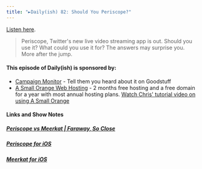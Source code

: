 ```yaml
---
title: "►Daily(ish) 82: Should You Periscope?"
---
```

<p><a href="https://goodstuff.fm/dailyish/82">Listen here</a>.</p>
<blockquote><p>
  Periscope, Twitter&#39;s new live video streaming app is out. Should you use it? What could you use it for? The answers may surprise you. More after the jump.
</p></blockquote>
<h4>This episode of Daily(ish) is sponsored by:</h4>
<ul>
<li><a href="https://ift.tt/rqRIS2">Campaign Monitor</a> - Tell them you heard about it on Goodstuff</li>
<li><a href="https://ift.tt/1oqsVa4">A Small Orange Web Hosting</a> - 2 months free hosting and a free domain for a year with most annual hosting plans. <a href="https://ift.tt/1CMk9eH">Watch Chris&#39; tutorial video on using A Small Orange</a></li>
</ul>
<h4>Links and Show Notes</h4>
<h5><a href="https://ift.tt/191aCqP" target="_blank">Periscope vs Meerkat | Faraway, So Close</a></h5>
<h5><a href="https://ift.tt/19VdoPF" target="_blank">Periscope for iOS</a></h5>
<h5><a href="https://ift.tt/191aDLr" target="_blank">Meerkat for iOS</a></h5>

